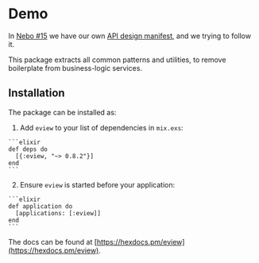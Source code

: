 # Demo

In [Nebo #15](http://nebo15.com) we have our own [API design manifest](http://docs.apimanifest.apiary.io/), and we trying to follow it.

This package extracts all common patterns and utilities, to remove boilerplate from business-logic services.

## Installation

The package can be installed as:

  1. Add `eview` to your list of dependencies in `mix.exs`:

    ```elixir
    def deps do
      [{:eview, "~> 0.8.2"}]
    end
    ```

  2. Ensure `eview` is started before your application:

    ```elixir
    def application do
      [applications: [:eview]]
    end
    ```

The docs can be found at [https://hexdocs.pm/eview](https://hexdocs.pm/eview).

